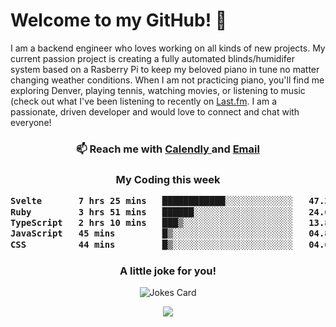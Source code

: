 <h1> Welcome to my GitHub! 👋 </h1>


  I am a backend engineer who loves working on all kinds of new projects. My current passion project is creating a fully automated blinds/humidifer system based on a Rasberry Pi to keep my beloved piano in tune no matter changing weather conditions. When I am not practicing piano, you'll find me exploring Denver, playing tennis, watching movies, or listening to music (check out what I've been listening to recently on [Last.fm](https://www.last.fm/user/mballa000). I am a passionate, driven developer and would love to connect and chat with everyone!

<h3 align = "center"> 📫 Reach me with <a href = "https://calendly.com/msbrandt00/30min"> Calendly </a> and <a href="mailto:msbrandt00@gmail.com">Email</a> 
 </h3>


 
<div align = "center"
[![Anurag's GitHub stats](https://github-readme-stats.vercel.app/api?username=mbrandt00)](https://github.com/anuraghazra/github-readme-stats)
          </div>
<h3 align="center">
  My Coding this week
<!--START_SECTION:waka-->

```txt
Svelte       7 hrs 25 mins   ████████████░░░░░░░░░░░░░   47.38 %
Ruby         3 hrs 51 mins   ██████░░░░░░░░░░░░░░░░░░░   24.63 %
TypeScript   2 hrs 10 mins   ███▒░░░░░░░░░░░░░░░░░░░░░   13.85 %
JavaScript   45 mins         █▒░░░░░░░░░░░░░░░░░░░░░░░   04.84 %
CSS          44 mins         █▒░░░░░░░░░░░░░░░░░░░░░░░   04.68 %
```

<!--END_SECTION:waka-->

### A little joke for you!

![Jokes Card](https://readme-jokes.vercel.app/api?hideBorder)

<a href="https://www.linkedin.com/in/mbrandt00/"><img src="https://img.shields.io/badge/linkedin-%230077B5.svg?&style=for-the-badge&logo=linkedin&logoColor=white" /></a>
